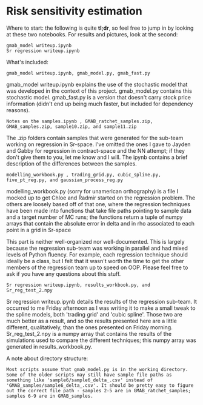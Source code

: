 # Risk sensitivity estimation

Where to start: the following is quite **tl;dr**, so feel free to jump in by looking at these two notebooks. For results and pictures, look at the second:

    gmab_model writeup.ipynb
    Sr regression writeup.ipynb

What's included:

    gmab_model writeup.ipynb, gmab_model.py, gmab_fast.py 

gmab_model writeup.ipynb explains the use of the stochastic model that was developed in the context of this project. gmab_model.py contains this stochastic model. gmab_fast.py is a version that doesn't carry stock price information (didn't end up being much faster, but included for dependency reasons).

    Notes on the samples.ipynb , GMAB_ratchet_samples.zip, GMAB_samples.zip, sample10.zip, and sample11.zip 

The .zip folders contain samples that were generated for the sub-team working on regression in Sr-space. I've omitted the ones I gave to Jayden and Gabby for regression in contract-space and the NN attempt; if they don't give them to you, let me know and I will. The ipynb contains a brief description of the differences between the samples.

    modelling_workbook.py , trading_grid.py, cubic_spline.py, five_pt_reg.py, and gaussian_process_reg.py 

modelling_workbook.py (sorry for unamerican orthography) is a file I mocked up to get Chloe and Radmir started on the regression problem. The others are loosely based off of that one, where the regression techniques have been made into functions that take file paths pointing to sample data and a target number of MC runs; the functions return a tuple of numpy arrays that contain the absolute error in delta and in rho associated to each point in a grid in Sr-space

This part is neither well-organized nor well-documented. This is largely because the regression sub-team was working in parallel and had mixed levels of Python fluency. For example, each regression technique should ideally be a class, but I felt that it wasn't worth the time to get the other members of the regression team up to speed on OOP. Please feel free to ask if you have any questions about this stuff.

    Sr regression writeup.ipynb, results_workbook.py, and Sr_reg_test_2.npy

Sr regression writeup.ipynb details the results of the regression sub-team. It occurred to me Friday afternoon as I was writing it to make a small tweak to the spline models, both 'trading grid' and 'cubic  spline'. Those two are much better as a result, and so the results presented here are a little different, qualitatively, than the ones presented on Friday morning. Sr_reg_test_2.npy is a numpy array that contains the results of the simulations used to compare the different techniques; this numpy array was generated in results_workbook.py.

A note about directory structure:

    Most scripts assume that gmab_model.py is in the working directory. Some of the older scripts may still have sample file paths as something like 'sample6/sample6_delta_.csv' instead of 'GMAB_samples/sample6_delta_.csv'. It should be pretty easy to figure out the correct file path - samples 2-5 are in GMAB_ratchet_samples; samples 6-9 are in GMAB_samples.
